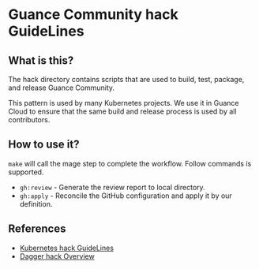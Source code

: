# Guance Community hack GuideLines

## What is this?

The hack directory contains scripts that are used to build, test, package, and release Guance Community.

This pattern is used by many Kubernetes projects. We use it in Guance Cloud to ensure that the same build and release process is used by all contributors.

## How to use it?

`make` will call the mage step to complete the workflow. Follow commands is supported.

* `gh:review` - Generate the review report to local directory.
* `gh:apply` - Reconcile the GitHub configuration and apply it by our definition.

## References

* [Kubernetes hack GuideLines](https://github.com/kubernetes/kubernetes/tree/v1.26.1/hack)
* [Dagger hack Overview](https://github.com/dagger/dagger/tree/main/hack)
